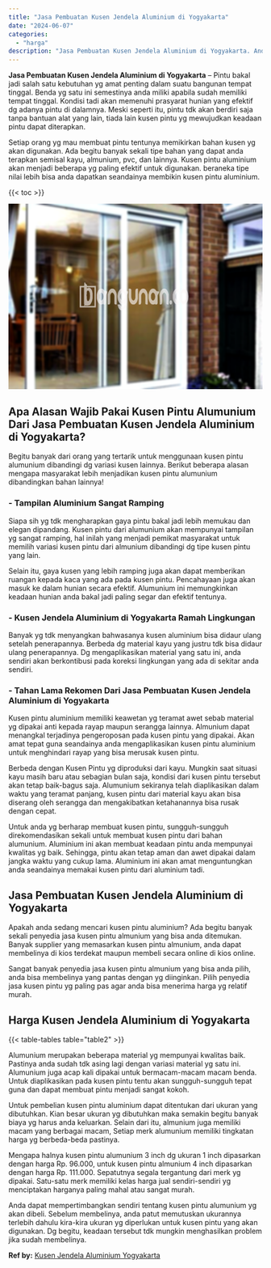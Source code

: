 ```yaml
---
title: "Jasa Pembuatan Kusen Jendela Aluminium di Yogyakarta"
date: "2024-06-07"
categories: 
  - "harga"
description: "Jasa Pembuatan Kusen Jendela Aluminium di Yogyakarta. Anda dapat mempertimbangkan sendiri tentang kusen pintu alumunium yg akan dibeli. Sebelum membelinya, a..."
---
```


**Jasa Pembuatan Kusen Jendela Aluminium di Yogyakarta** – Pintu bakal jadi salah satu kebutuhan yg amat penting dalam suatu bangunan tempat tinggal. Benda yg satu ini semestinya anda miliki apabila sudah memiliki tempat tinggal. Kondisi tadi akan memenuhi prasyarat hunian yang efektif dg adanya pintu di dalamnya. Meski seperti itu, pintu tdk akan berdiri saja tanpa bantuan alat yang lain, tiada lain kusen pintu yg mewujudkan keadaan pintu dapat diterapkan.

Setiap orang yg mau membuat pintu tentunya memikirkan bahan kusen yg akan digunakan. Ada begitu banyak sekali tipe bahan yang dapat anda terapkan semisal kayu, almunium, pvc, dan lainnya. Kusen pintu aluminium akan menjadi beberapa yg paling efektif untuk digunakan. beraneka tipe nilai lebih bisa anda dapatkan seandainya membikin kusen pintu aluminium.

{{< toc >}}

![Jasa Pembuatan Kusen Jendela Aluminium di Yogyakarta](/images/harga-kusen-jendela-alumunium-44.png)

## Apa Alasan Wajib Pakai Kusen Pintu Alumunium Dari Jasa Pembuatan Kusen Jendela Aluminium di Yogyakarta?

Begitu banyak dari orang yang tertarik untuk menggunaan kusen pintu alumunium dibandingi dg variasi kusen lainnya. Berikut beberapa alasan mengapa masyarakat lebih menjadikan kusen pintu alumunium dibandingkan bahan lainnya!

### \- Tampilan Aluminium Sangat Ramping

Siapa sih yg tdk mengharapkan gaya pintu bakal jadi lebih memukau dan elegan dipandang. Kusen pintu dari alumunium akan mempunyai tampilan yg sangat ramping, hal inilah yang menjadi pemikat masyarakat untuk memilih variasi kusen pintu dari almunium dibandingi dg tipe kusen pintu yang lain.

Selain itu, gaya kusen yang lebih ramping juga akan dapat memberikan ruangan kepada kaca yang ada pada kusen pintu. Pencahayaan juga akan masuk ke dalam hunian secara efektif. Alumunium ini memungkinkan keadaan hunian anda bakal jadi paling segar dan efektif tentunya.

### \- Kusen Jendela Aluminium di Yogyakarta Ramah Lingkungan

Banyak yg tdk menyangkan bahwasanya kusen aluminium bisa didaur ulang setelah penerapannya. Berbeda dg material kayu yang justru tdk bisa didaur ulang penerapannya. Dg mengaplikasikan material yang satu ini, anda sendiri akan berkontibusi pada koreksi lingkungan yang ada di sekitar anda sendiri.

### \- Tahan Lama Rekomen Dari Jasa Pembuatan Kusen Jendela Aluminium di Yogyakarta

Kusen pintu aluminium memiliki keawetan yg teramat awet sebab material yg dipakai anti kepada rayap maupun serangga lainnya. Almunium dapat menangkal terjadinya pengeroposan pada kusen pintu yang dipakai. Akan amat tepat guna seandainya anda mengaplikasikan kusen pintu aluminium untuk menghindari rayap yang bisa merusak kusen pintu.

Berbeda dengan Kusen Pintu yg diproduksi dari kayu. Mungkin saat situasi kayu masih baru atau sebagian bulan saja, kondisi dari kusen pintu tersebut akan tetap baik-bagus saja. Alumunium sekiranya telah diaplikasikan dalam waktu yang teramat panjang, kusen pintu dari material kayu akan bisa diserang oleh serangga dan mengakibatkan ketahanannya bisa rusak dengan cepat.

Untuk anda yg berharap membuat kusen pintu, sungguh-sungguh direkomendasikan sekali untuk membuat kusen pintu dari bahan alumunium. Aluminium ini akan membuat keadaan pintu anda mempunyai kwalitas yg baik. Sehingga, pintu akan tetap aman dan awet dipakai dalam jangka waktu yang cukup lama. Aluminium ini akan amat menguntungkan anda seandainya memakai kusen pintu dari aluminium tadi.

## Jasa Pembuatan Kusen Jendela Aluminium di Yogyakarta

Apakah anda sedang mencari kusen pintu aluminium? Ada begitu banyak sekali penyedia jasa kusen pintu almunium yang bisa anda ditemukan. Banyak supplier yang memasarkan kusen pintu almunium, anda dapat membelinya di kios terdekat maupun membeli secara online di kios online.

Sangat banyak penyedia jasa kusen pintu almunium yang bisa anda pilih, anda bisa membelinya yang pantas dengan yg diinginkan. Pilih penyedia jasa kusen pintu yg paling pas agar anda bisa menerima harga yg relatif murah.

## Harga Kusen Jendela Aluminium di Yogyakarta

{{< table-tables table="table2" >}}

Alumunium merupakan beberapa material yg mempunyai kwalitas baik. Pastinya anda sudah tdk asing lagi dengan variasi material yg satu ini. Alumunium juga acap kali dipakai untuk bermacam-macam macam benda. Untuk diaplikasikan pada kusen pintu tentu akan sungguh-sungguh tepat guna dan dapat membuat pintu menjadi sangat kokoh.

Untuk pembelian kusen pintu aluminium dapat ditentukan dari ukuran yang dibutuhkan. Kian besar ukuran yg dibutuhkan maka semakin begitu banyak biaya yg harus anda keluarkan. Selain dari itu, almunium juga memiliki macam yang berbagai macam, Setiap merk alumunium memiliki tingkatan harga yg berbeda-beda pastinya.

Mengapa halnya kusen pintu alumunium 3 inch dg ukuran 1 inch dipasarkan dengan harga Rp. 96.000, untuk kusen pintu almunium 4 inch dipasarkan dengan harga Rp. 111.000. Sepatutnya segala tergantung dari merk yg dipakai. Satu-satu merk memiliki kelas harga jual sendiri-sendiri yg menciptakan harganya paling mahal atau sangat murah.

Anda dapat mempertimbangkan sendiri tentang kusen pintu alumunium yg akan dibeli. Sebelum membelinya, anda patut memutuskan ukurannya terlebih dahulu kira-kira ukuran yg diperlukan untuk kusen pintu yang akan digunakan. Dg begitu, keadaan tersebut tdk mungkin menghasilkan problem jika sudah membelinya.

**Ref by:** [Kusen Jendela Aluminium Yogyakarta](https://id.wikipedia.org/wiki/Kusen)
